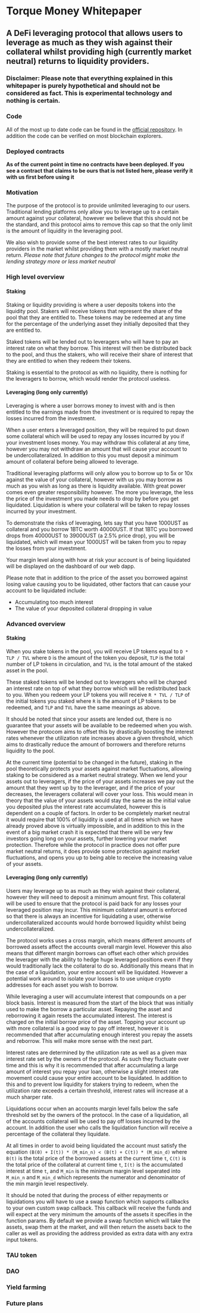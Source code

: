 # Torque Money Whitepaper

## A DeFi leveraging protocol that allows users to leverage as much as they wish against their collateral whilst providing high (currently market neutral) returns to liquidity providers.

### Disclaimer: Please note that everything explained in this whitepaper is purely hypothetical and should not be considered as fact. This is experimental technology and nothing is certain.

### Code

All of the most up to date code can be found in the [official repository](https://github.com/Torque-Money/Torque-Protocol). In addition the code can be verified on most blockchain explorers.

### Deployed contracts

**As of the current point in time no contracts have been deployed. If you see a contract that claims to be ours that is not listed here, please verify it with us first before using it**

### Motivation

The purpose of the protocol is to provide unlimited leveraging to our users. Traditional lending platforms only allow you to leverage up to a certain amount against your collateral, however we believe that this should not be the standard, and this protocol aims to remove this cap so that the only limit is the amount of liquidity in the leveraging pool.

We also wish to provide some of the best interest rates to our liquidity providers in the market whilst providing them with a mostly market neutral return. _Please note that future changes to the protocol might make the lending strategy more or less market neutral_

### High level overview

#### Staking

Staking or liquidity providing is where a user deposits tokens into the liquidity pool. Stakers will receive tokens that represent the share of the pool that they are entitled to. These tokens may be redeemed at any time for the percentage of the underlying asset they initially deposited that they are entitled to.

Staked tokens will be lended out to leveragers who will have to pay an interest rate on what they borrow. This interest will then be distributed back to the pool, and thus the stakers, who will receive their share of interest that they are entitled to when they redeem their tokens.

Staking is essential to the protocol as with no liquidity, there is nothing for the leveragers to borrow, which would render the protocol useless.

#### Leveraging (long only currently)

Leveraging is where a user borrows money to invest with and is then entitled to the earnings made from the investment or is required to repay the losses incurred from the investment.

When a user enters a leveraged position, they will be required to put down some collateral which will be used to repay any losses incurred by you if your investment loses money. You may withdraw this collateral at any time, however you may not withdraw an amount that will cause your account to be undercollateralized. In addition to this you must deposit a minimum amount of collateral before being allowed to leverage.

Traditional leveraging platforms will only allow you to borrow up to 5x or 10x against the value of your collateral, however with us you may borrow as much as you wish as long as there is liquidity available. With great power comes even greater responsibility however. The more you leverage, the less the price of the investment you made needs to drop by before you get liquidated. Liquidation is where your collateral will be taken to repay losses incurred by your investment.

To demonstrate the risks of leveraging, lets say that you have 1000UST as collateral and you borrow 1BTC worth 40000UST. If that 1BTC you borrowed drops from 40000UST to 39000UST (a 2.5% price drop), you will be liquidated, which will mean your 1000UST will be taken from you to repay the losses from your investment.

Your margin level along with how at risk your account is of being liquidated will be displayed on the dashboard of our web dapp.

Please note that in addition to the price of the asset you borrowed against losing value causing you to be liquidated, other factors that can cause your account to be liquidated include:

- Accumulating too much interest
- The value of your deposited collateral dropping in value

### Advanced overview

#### Staking

When you stake tokens in the pool, you will receive LP tokens equal to `D * TLP / TVL` where `D` is the amount of the token you deposit, `TLP` is the total number of LP tokens in circulation, and `TVL` is the total amount of the staked asset in the pool.

These staked tokens will be lended out to leveragers who will be charged an interest rate on top of what they borrow which will be redistributed back to you. When you redeem your LP tokens you will receive `R * TVL / TLP` of the initial tokens you staked where `R` is the amount of LP tokens to be redeemed, and `TLP` and `TVL` have the same meanings as above.

It should be noted that since your assets are lended out, there is no guarantee that your assets will be available to be redeemed when you wish. However the protocom aims to offset this by drastically boosting the interest rates whenever the utilization rate increases above a given threshold, which aims to drastically reduce the amount of borrowers and therefore returns liquidity to the pool.

At the current time (potential to be changed in the future), staking in the pool theoretically protects your assets against market fluctuations, allowing staking to be considered as a market neutral strategy. When we lend your assets out to leveragers, if the price of your assets increases we pay out the amount that they went up by to the leverager, and if the price of your decreases, the leveragers collateral will cover your loss. This would mean in theory that the value of your assets would stay the same as the initial value you deposited plus the interest rate accumulated, however this is dependent on a couple of factors. In order to be completely market neutral it would require that 100% of liquidity is used at all times which we have already proved above is virtually impossible, and in addition to this in the event of a big market crash it is expected that there will be very few investors going long on your assets, further lowering your market protection. Therefore while the protocol in practice does not offer pure market neutral returns, it does provide some protection against market fluctuations, and opens you up to being able to receive the increasing value of your assets.

#### Leveraging (long only currently)

Users may leverage up to as much as they wish against their collateral, however they will need to deposit a minimum amount first. This collateral will be used to ensure that the protocol is paid back for any losses your leveraged position may incur. This minimum collateral amount is enforced so that there is always an incentive for liquidating a user, otherwise undercollateralized accounts would horde borrowed liquidity whilst being undercollateralized.

The protocol works uses a cross margin, which means different amounts of borrowed assets affect the accounts overall margin level. However this also means that different margin borrows can offset each other which provides the leverager with the ability to hedge huge leveraged positions even if they would traditionally lack the collateral to do so. Additionally this means that in the case of a liquidation, your entire account will be liquidated. However a potential work around to isolate your losses is to use unique crypto addresses for each asset you wish to borrow.

While leveraging a user will accumulate interest that compounds on a per block basis. Interest is measured from the start of the block that was initially used to make the borrow a particular asset. Repaying the asset and reborrowing it again resets the accumulated interest. The interest is charged on the initial borrow price of the asset. Topping your account up with more collateral is a good way to pay off interest, however it is recommended that after accumulating enough interest you repay the assets and reborrow. This will make more sense with the next part.

Interest rates are determined by the utilization rate as well as a given max interest rate set by the owners of the protocol. As such they fluctuate over time and this is why it is recommended that after accumulating a large amount of interest you repay your loan, otherwise a slight interest rate movement could cause your entire account to be liquidated. In addition to this and to prevent low liquidity for stakers trying to redeem, when the utilization rate exceeds a certain threshold, interest rates will increase at a much sharper rate.

Liquidations occur when an accounts margin level falls below the safe threshold set by the owners of the protocol. In the case of a liquidation, all of the accounts collateral will be used to pay off losses incurred by the account. In addition the user who calls the liquidation function will receive a percentage of the collateral they liquidate.

At all times in order to avoid being liquidated the account must satisfy the equation `(B(0) + I(t)) * (M_min_n) < (B(t) + C(t)) * (M_min_d)` where `B(t)` is the total price of the borrowed assets at the current time `t`, `C(t)` is the total price of the collateral at current time `t`, `I(t)` is the accumulated interest at time `t`, and `M_min` is the minimum margin level seperated into `M_min_n` and `M_min_d` which represents the numerator and denominator of the min margin level respectively.

It should be noted that during the process of either repayments or liquidations you will have to use a swap function which supports callbacks to your own custom swap callback. This callback will receive the funds and will expect at the very minimum the amounts of the assets it specifies in the function params. By default we provide a swap function which will take the assets, swap them at the market, and will then return the assets back to the caller as well as providing the address provided as extra data with any extra input tokens.

### TAU token

### DAO

### Yield farming

### Future plans
